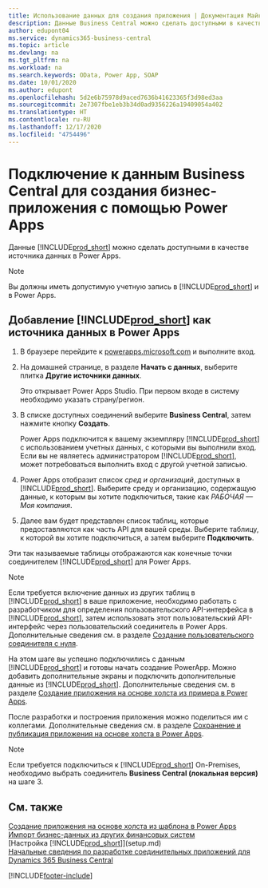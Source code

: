 ```yaml
---
title: Использование данных для создания приложения | Документация Майкрософт
description: Данные Business Central можно сделать доступными в качестве источника данных и указать URL-адрес OData ваших веб-служб для создания бизнес-приложения с помощью Power Apps.
author: edupont04
ms.service: dynamics365-business-central
ms.topic: article
ms.devlang: na
ms.tgt_pltfrm: na
ms.workload: na
ms.search.keywords: OData, Power App, SOAP
ms.date: 10/01/2020
ms.author: edupont
ms.openlocfilehash: 5d2e6b75978d9aced7636b41623365f3d98ed3aa
ms.sourcegitcommit: 2e7307fbe1eb3b34d0ad9356226a19409054a402
ms.translationtype: HT
ms.contentlocale: ru-RU
ms.lasthandoff: 12/17/2020
ms.locfileid: "4754496"
---
```

# <a name="connecting-to-your-business-central-data-to-build-a-business-app-using-power-apps"></a>Подключение к данным Business Central для создания бизнес-приложения с помощью Power Apps

Данные [!INCLUDE[prod_short](includes/prod_short.md)] можно сделать доступными в качестве источника данных в Power Apps.  

> [!NOTE]  
> Вы должны иметь допустимую учетную запись в [!INCLUDE[prod_short](includes/prod_short.md)] и в Power Apps.  

## <a name="to-add-prod_short-as-a-data-source-in-power-apps"></a>Добавление [!INCLUDE[prod_short](includes/prod_short.md)] как источника данных в Power Apps

1. В браузере перейдите к [powerapps.microsoft.com](https://powerapps.microsoft.com/) и выполните вход.
2. На домашней странице, в разделе **Начать с данных**, выберите плитка **Другие источники данных**.  

    Это открывает Power Apps Studio. При первом входе в систему необходимо указать страну/регион.  
3. В списке доступных соединений выберите **Business Central**, затем нажмите кнопку **Создать**.

    Power Apps подключится к вашему экземпляру [!INCLUDE[prod_short](includes/prod_short.md)] с использованием учетных данных, с которыми вы выполнили вход. Если вы не являетесь администратором [!INCLUDE[prod_short](includes/prod_short.md)], может потребоваться выполнить вход с другой учетной записью.  

4. Power Apps отобразит список *сред и организаций*, доступных в [!INCLUDE[prod_short](includes/prod_short.md)]. Выберите среду и организацию, содержащую данные, к которым вы хотите подключиться, такие как *РАБОЧАЯ — Моя компания*.  

5. Далее вам будет представлен список таблиц, которые предоставляются как часть API для вашей среды. Выберите таблицу, к которой вы хотите подключиться, а затем выберите **Подключить**.

Эти так называемые таблицы отображаются как конечные точки соединителем [!INCLUDE[prod_short](includes/prod_short.md)] для Power Apps.  

> [!NOTE]
> Если требуется включение данных из других таблиц в [!INCLUDE[prod_short](includes/prod_short.md)] в ваше приложение, необходимо работать с разработчиком для определения пользовательского API-интерфейса в [!INCLUDE[prod_short](includes/prod_short.md)], затем использовать этот пользовательский API-интерфейс через пользовательский соединитель в Power Apps. Дополнительные сведения см. в разделе [Создание пользовательского соединителя с нуля](/connectors/custom-connectors/define-blank).  

На этом шаге вы успешно подключились с данным [!INCLUDE[prod_short](includes/prod_short.md)] и готовы начать создание PowerApp. Можно добавить дополнительные экраны и подключить дополнительные данные из [!INCLUDE[prod_short](includes/prod_short.md)]. Дополнительные сведения см. в разделе [Создание приложения на основе холста из примера в Power Apps](/powerapps/maker/canvas-apps/open-and-run-a-sample-app).  

После разработки и построения приложения можно поделиться им с коллегами. Дополнительные сведения см. в разделе [Сохранение и публикация приложения на основе холста в Power Apps](/powerapps/maker/canvas-apps/save-publish-app).  

> [!NOTE]
> Если требуется подключиться к [!INCLUDE[prod_short](includes/prod_short.md)] On-Premises, необходимо выбрать соединитель **Business Central (локальная версия)** на шаге 3.  

## <a name="see-also"></a>См. также

[Создание приложения на основе холста из шаблона в Power Apps](/powerapps/maker/canvas-apps/get-started-test-drive)  
[Импорт бизнес-данных из других финансовых систем](across-import-data-configuration-packages.md)  
[Настройка [!INCLUDE[prod_short](includes/prod_short.md)]](setup.md)  
[Начальные сведения по разработке соединительных приложений для Dynamics 365 Business Central](/dynamics365/business-central/dev-itpro/developer/devenv-develop-connect-apps)  


[!INCLUDE[footer-include](includes/footer-banner.md)]